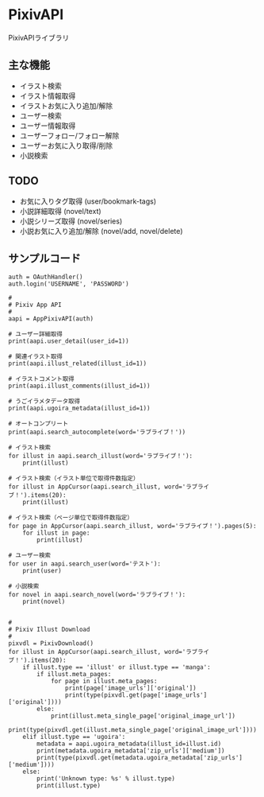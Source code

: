 PixivAPI
=========

PixivAPIライブラリ

主な機能
--------

- イラスト検索
- イラスト情報取得
- イラストお気に入り追加/解除
- ユーザー検索
- ユーザー情報取得
- ユーザーフォロー/フォロー解除
- ユーザーお気に入り取得/削除
- 小説検索

TODO
----

- お気に入りタグ取得 (user/bookmark-tags)
- 小説詳細取得 (novel/text)
- 小説シリーズ取得 (novel/series)
- 小説お気に入り追加/解除  (novel/add, novel/delete)

サンプルコード
--------------

```
auth = OAuthHandler()
auth.login('USERNAME', 'PASSWORD')

#
# Pixiv App API
#
aapi = AppPixivAPI(auth)

# ユーザー詳細取得
print(aapi.user_detail(user_id=1))

# 関連イラスト取得
print(aapi.illust_related(illust_id=1))

# イラストコメント取得
print(aapi.illust_comments(illust_id=1))

# うごイラメタデータ取得
print(aapi.ugoira_metadata(illust_id=1))

# オートコンプリート
print(aapi.search_autocomplete(word='ラブライブ！'))

# イラスト検索
for illust in aapi.search_illust(word='ラブライブ！'):
    print(illust)

# イラスト検索（イラスト単位で取得件数指定）
for illust in AppCursor(aapi.search_illust, word='ラブライブ！').items(20):
    print(illust)

# イラスト検索（ページ単位で取得件数指定）
for page in AppCursor(aapi.search_illust, word='ラブライブ！').pages(5):
    for illust in page:
        print(illust)

# ユーザー検索
for user in aapi.search_user(word='テスト'):
    print(user)

# 小説検索
for novel in aapi.search_novel(word='ラブライブ！'):
    print(novel)


#
# Pixiv Illust Download
#
pixvdl = PixivDownload()
for illust in AppCursor(aapi.search_illust, word='ラブライブ！').items(20):
    if illust.type == 'illust' or illust.type == 'manga':
        if illust.meta_pages:
            for page in illust.meta_pages:
                print(page['image_urls']['original'])
                print(type(pixvdl.get(page['image_urls']['original'])))
        else:
            print(illust.meta_single_page['original_image_url'])
            print(type(pixvdl.get(illust.meta_single_page['original_image_url'])))
    elif illust.type == 'ugoira':
        metadata = aapi.ugoira_metadata(illust_id=illust.id)
        print(metadata.ugoira_metadata['zip_urls']['medium'])
        print(type(pixvdl.get(metadata.ugoira_metadata['zip_urls']['medium'])))
    else:
        print('Unknown type: %s' % illust.type)
        print(illust.type)
```